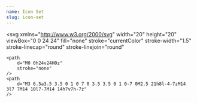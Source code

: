 ```yaml
---
name: Icon Set
slug: icon-set
---
```


<svg
    xmlns="http://www.w3.org/2000/svg"
    width="20"
    height="20"
    viewBox="0 0 24 24"
    fill="none"
    stroke="currentColor"
    stroke-width="1.5"
    stroke-linecap="round"
    stroke-linejoin="round"
>
    <path
        d="M0 0h24v24H0z"
        stroke="none"
    />
    <path
        d="M3 6.5a3.5 3.5 0 1 0 7 0 3.5 3.5 0 1 0-7 0M2.5 21h8l-4-7zM14 3l7 7M14 10l7-7M14 14h7v7h-7z"
    />
</svg>